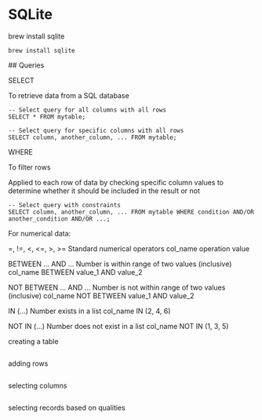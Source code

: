 # SQLite



brew install sqlite

```
brew install sqlite
```



## Queries

SELECT

To retrieve data from a SQL database

```sqlite
-- Select query for all columns with all rows
SELECT * FROM mytable;

-- Select query for specific columns with all rows
SELECT column, another_column, ... FROM mytable;
```



WHERE

To filter rows

Applied to each row of data by checking specific column values to determine whether it should be included in the result or not

```sqlite
-- Select query with constraints
SELECT column, another_column, ... FROM mytable WHERE condition AND/OR another_condition AND/OR ...;
```

For numerical data:

=, !=, <, <=, >, >=			Standard numerical operators			col_name operation value

BETWEEN ... AND ...			Number is within range of two values (inclusive)			col_name BETWEEN value_1 AND value_2

NOT BETWEEN ... AND ...			Number is not within range of two values (inclusive)			col_name NOT BETWEEN value_1 AND value_2

IN (...)			Number exists in a list			col_name IN (2, 4, 6)

NOT IN (...)			Number does not exist in a list			col_name NOT IN (1, 3, 5)







creating a table

```sqlite

```

adding rows

```sqlite

```

selecting columns

```sqlite

```

selecting records based on qualities

```sqlite

```



















